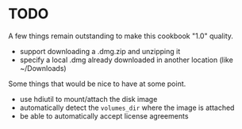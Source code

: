 TODO
====
A few things remain outstanding to make this cookbook "1.0" quality.

- support downloading a .dmg.zip and unzipping it
- specify a local .dmg already downloaded in another location (like ~/Downloads)

Some things that would be nice to have at some point.

- use hdiutil to mount/attach the disk image
- automatically detect the `volumes_dir` where the image is attached
- be able to automatically accept license agreements
